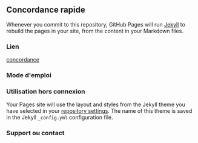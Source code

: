 ## Concordance rapide

Whenever you commit to this repository, GitHub Pages will run [Jekyll](https://jekyllrb.com/) to rebuild the pages in your site, from the content in your Markdown files.

### Lien

[concordance](FR_Bibliquest_finalV4.html)

### Mode d'emploi

### Utilisation hors connexion

Your Pages site will use the layout and styles from the Jekyll theme you have selected in your [repository settings](https://github.com/gitjo7265/bibsearchFR/settings/pages). The name of this theme is saved in the Jekyll `_config.yml` configuration file.

### Support ou contact

